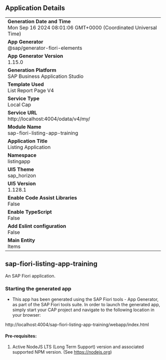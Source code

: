 ## Application Details
|               |
| ------------- |
|**Generation Date and Time**<br>Mon Sep 16 2024 08:01:06 GMT+0000 (Coordinated Universal Time)|
|**App Generator**<br>@sap/generator-fiori-elements|
|**App Generator Version**<br>1.15.0|
|**Generation Platform**<br>SAP Business Application Studio|
|**Template Used**<br>List Report Page V4|
|**Service Type**<br>Local Cap|
|**Service URL**<br>http://localhost:4004/odata/v4/my/|
|**Module Name**<br>sap-fiori-listing-app-training|
|**Application Title**<br>Listing Application|
|**Namespace**<br>listingapp|
|**UI5 Theme**<br>sap_horizon|
|**UI5 Version**<br>1.128.1|
|**Enable Code Assist Libraries**<br>False|
|**Enable TypeScript**<br>False|
|**Add Eslint configuration**<br>False|
|**Main Entity**<br>Items|

## sap-fiori-listing-app-training

An SAP Fiori application.

### Starting the generated app

-   This app has been generated using the SAP Fiori tools - App Generator, as part of the SAP Fiori tools suite.  In order to launch the generated app, simply start your CAP project and navigate to the following location in your browser:

http://localhost:4004/sap-fiori-listing-app-training/webapp/index.html

#### Pre-requisites:

1. Active NodeJS LTS (Long Term Support) version and associated supported NPM version.  (See https://nodejs.org)


